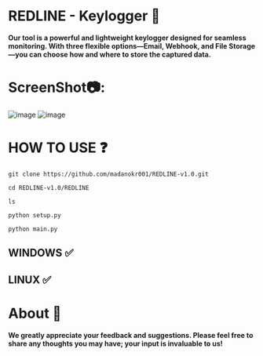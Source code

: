 
# REDLINE - Keylogger 🐞
**Our tool is a powerful and lightweight keylogger designed for seamless monitoring. With three flexible options—Email, Webhook, and File Storage—you can choose how and where to store the captured data.**

# ScreenShot📷:
![image](https://github.com/user-attachments/assets/2f571b81-c1ed-4600-a204-1d0c1f060b06)
![image](https://github.com/user-attachments/assets/57a46cd6-044b-4dd7-b3d5-b172a23cbaaf) 

# HOW TO USE ❓
```
git clone https://github.com/madanokr001/REDLINE-v1.0.git
```
```
cd REDLINE-v1.0/REDLINE
```
```
ls
```
```
python setup.py
```
```
python main.py
```

## WINDOWS ✅
## LINUX ✅ 

# About 🤑
**We greatly appreciate your feedback and suggestions. Please feel free to share any thoughts you may have; your input is invaluable to us!**
